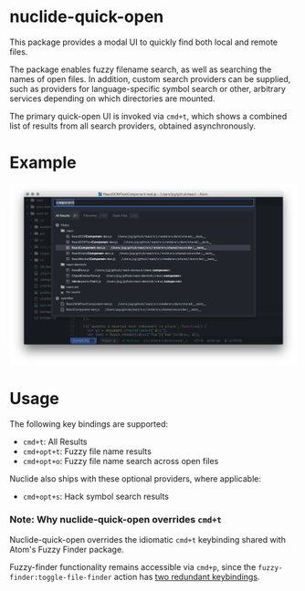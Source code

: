 # nuclide-quick-open

This package provides a modal UI to quickly find both local and remote files.

The package enables fuzzy filename search, as well as searching the names of open files.
In addition, custom search providers can be supplied, such as providers for language-specific
symbol search or other, arbitrary services depending on which directories are mounted.

The primary quick-open UI is invoked via `cmd+t`, which shows a combined list of results from all
search providers, obtained asynchronously.

# Example

![Tab showing all results](./images/quick-open1.png)

# Usage

The following key bindings are supported:

* `cmd+t`: All Results
* `cmd+opt+t`: Fuzzy file name results
* `cmd+opt+o`: Fuzzy file name search across open files

Nuclide also ships with these optional providers, where applicable:
* `cmd+opt+s`: Hack symbol search results

### Note: Why nuclide-quick-open overrides `cmd+t`

Nuclide-quick-open overrides the idiomatic `cmd+t` keybinding shared with Atom's
Fuzzy Finder package.

Fuzzy-finder functionality remains accessible via `cmd+p`, since the
`fuzzy-finder:toggle-file-finder` action has [two redundant keybindings](https://github.com/atom/fuzzy-finder/commit/4bc64b460299b0b6f7416d645fed79355f0b1665#diff-de068ccfe2bca7a3eaf241795d10f7bdR5).
